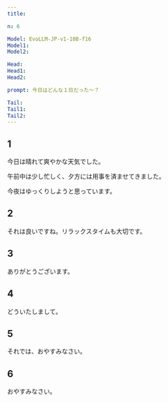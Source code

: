 ```yaml
---
title: 

n: 6

Model: EvoLLM-JP-v1-10B-f16
Model1: 
Model2: 

Head: 
Head1: 
Head2: 

prompt: 今日はどんな１日だった～？

Tail: 
Tail1: 
Tail2: 
---
```


## 1
今日は晴れて爽やかな天気でした。

午前中は少し忙しく、夕方には用事を済ませてきました。

今夜はゆっくりしようと思っています。



## 2

それは良いですね。リラックスタイムも大切です。

## 3


ありがとうございます。

## 4


どういたしまして。

## 5



それでは、おやすみなさい。

## 6




おやすみなさい。

